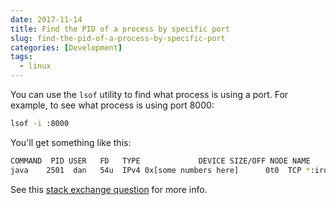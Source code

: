 ```yaml
---
date: 2017-11-14
title: Find the PID of a process by specific port
slug: find-the-pid-of-a-process-by-specific-port
categories: [Development]
tags:
  - linux
---
```


You can use the `lsof` utility to find what process is using a port. For example, to see what process is using port 8000:

```bash
lsof -i :8000
```

You'll get something like this:
```bash
COMMAND  PID USER   FD   TYPE             DEVICE SIZE/OFF NODE NAME
java    2501  dan   54u  IPv4 0x[some numbers here]      0t0  TCP *:irdmi (LISTEN)
```

See this [stack exchange question](https://unix.stackexchange.com/questions/106561/finding-the-pid-of-the-process-using-a-specific-port) for more info.
